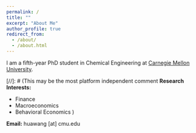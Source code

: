 ```yaml
---
permalink: /
title: ""
excerpt: "About Me"
author_profile: true
redirect_from: 
  - /about/
  - /about.html
---
```


I am a fifth-year PhD student in Chemical Engineering at [Carnegie Mellon University](https://www.cheme.engineering.cmu.edu/). 

[//]: # (This may be the most platform independent comment
**Research Interests:**
* Finance
* Macroeconomics
* Behavioral Economics
)

**Email:** huawang [at] cmu.edu

